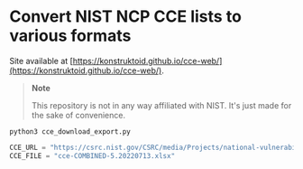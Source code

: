 # Convert NIST NCP CCE lists to various formats

Site available at [https://konstruktoid.github.io/cce-web/](https://konstruktoid.github.io/cce-web/).

> **Note**
>
> This repository is not in any way affiliated with NIST.
> It's just made for the sake of convenience.

`python3 cce_download_export.py`

```py
CCE_URL = "https://csrc.nist.gov/CSRC/media/Projects/national-vulnerability-database/documents/CCE"
CCE_FILE = "cce-COMBINED-5.20220713.xlsx"
```

